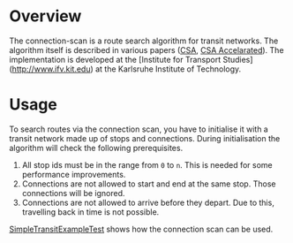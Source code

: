 # Overview
The connection-scan is a route search algorithm for transit networks. The 
algorithm itself is described in various papers ([CSA](https://www.researchgate.net/publication/257361294_Intriguingly_Simple_and_Fast_Transit_Routing), [CSA Accelarated](https://www.researchgate.net/publication/286955308_Connection_Scan_Accelerated)).
The implementation is developed at the [Institute for Transport Studies]
(http://www.ifv.kit.edu) at the Karlsruhe Institute of Technology.

# Usage
To search routes via the connection scan, you have to initialise it with a transit network made up of stops and connections. During initialisation the algorithm will check the following prerequisites.
1. All stop ids must be in the range from `0` to `n`. This is needed for some performance improvements.
2. Connections are not allowed to start and end at the same stop. Those connections will be ignored.
3. Connections are not allowed to arrive before they depart. Due to this, travelling back in time is not possible.

[SimpleTransitExampleTest](https://github.com/mobitopp/connection-scan/blob/master/src/integration-test/java/edu/kit/ifv/mobitopp/publictransport/example/SimpleTransitExampleTest.java) shows how the connection scan can be used.